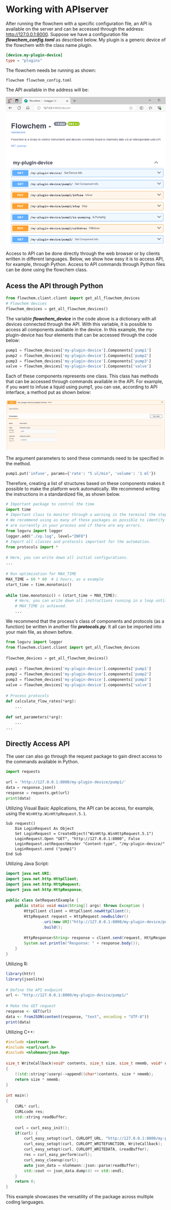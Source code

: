 # Working with APIserver

After running the flowchem with a specific configuration file, an API is available on the server and can be accessed 
through the address: http://127.0.0.1:8000. Suppose we have a configuration file ***flowchem_config.toml*** as 
described below. My plugin is a generic device of the flowchem with the class name plugin.

```toml
[device.my-plugin-device]
type = "plugins"
```

The flowchem needs be running as shown:

```shell
flowchem flowchem_config.toml
```

The API available in the address will be:

![](API_plugin.png)

Access to API can be done directly through the web browser or by clients written in different languages. Below, we 
show how easy it is to access API, for example, through Python. Access to API commands through Python files can be done
using the flowchem class.

## Acess the API through Python

```python
from flowchem.client.client import get_all_flowchem_devices
# Flowchem devices
flowchem_devices = get_all_flowchem_devices()
```
The variable ***flowchem_device*** in the code above is a dictionary with all devices connected through the API. With 
this variable, it is possible to access all components available in the device. In this example, the my-plugin-device
has four elements that can be accessed through the code below:

```python
pump1 = flowchem_devices['my-plugin-device'].Components['pump1']
pump2 = flowchem_devices['my-plugin-device'].Components['pump2']
pump3 = flowchem_devices['my-plugin-device'].Components['pump3']
valve = flowchem_devices['my-plugin-device'].Components['valve']
```

Each of these components represents one class. This class has methods that can be accessed through commands available 
in the API. For example, if you want to infuse a liquid using pump1, you can use, according to API interface, a method 
put as shown below:

![](API_plugin_pump1.png)

The argument parameters to send these commands need to be specified in the method.

```python
pump1.put('infuse', params={'rate': "5 ul/min", 'volume': '1 ml'})
```

Therefore, creating a list of structures based on these components makes it possible to make the platform work 
automatically. We recommend writing the instructions in a standardized file, as shown below.

```python
# Important package to control the time
import time    
# Important class to monitor through a warning in the terminal the steps of the process.
# We recommend using as many of these packages as possible to identify which steps 
# are currently in your process and if there are any errors.
from loguru import logger
logger.add("./xp.log", level="INFO")
# Import all classes and protocols important for the automation.
from protocols import *

# Here, you can write down all initial configurations. 
...

# Run optimization for MAX_TIME
MAX_TIME = 60 * 60  # 1 hours, as a example
start_time = time.monotonic()

while time.monotonic() < (start_time + MAX_TIME):
    # Here, you can write down all instructions running in a loop until the 
    # MAX_TIME is achieved.
    ...
````

We recommend that the process's class of components and protocols (as a function) be written in another file 
***protocols.py***. It all can be imported into your main file, as shown before.

```python
from loguru import logger
from flowchem.client.client import get_all_flowchem_devices

flowchem_devices = get_all_flowchem_devices()

pump1 = flowchem_devices['my-plugin-device'].components['pump1']
pump2 = flowchem_devices['my-plugin-device'].components['pump2']
pump3 = flowchem_devices['my-plugin-device'].components['pump3']
valve = flowchem_devices['my-plugin-device'].components['valve']

# Process protocols
def calculate_flow_rates(*arg):
    ...

def set_parameters(*arg):
    ...
...
```

## Directly Access API

The user can also go through the request package to gain direct access to the commands available in Python.

```python
import requests

url = 'http://127.0.0.1:8000/my-plugin-device/pump1/'
data = response.json()
response = requests.get(url)
print(data)
```

Utilizing Visual Basic Applications, the API can be access, for example, using the ``WinHttp.WinHttpRequest.5.1``.

```VBA
Sub request()
    Dim LoginRequest As Object
    Set LoginRequest = CreateObject("WinHttp.WinHttpRequest.5.1")
    LoginRequest.Open "GET", "http://127.0.0.1:8000", False
    LoginRequest.setRequestHeader "Content-type", "/my-plugin-device/"
    LoginRequest.send ("pump1")
End Sub
```

Utilizing Java Script:

```java
import java.net.URI;
import java.net.http.HttpClient;
import java.net.http.HttpRequest;
import java.net.http.HttpResponse;

public class GetRequestExample {
    public static void main(String[] args) throws Exception {
        HttpClient client = HttpClient.newHttpClient();
        HttpRequest request = HttpRequest.newBuilder()
                .uri(new URI("http://127.0.0.1:8000/my-plugin-device/pump1/"))
                .build();

        HttpResponse<String> response = client.send(request, HttpResponse.BodyHandlers.ofString());
        System.out.println("Response: " + response.body());
    }
}
```

Utilizing R:

```R
library(httr)
library(jsonlite)

# Define the API endpoint
url <- "http://127.0.0.1:8000/my-plugin-device/pump1/"

# Make the GET request
response <- GET(url)
data <- fromJSON(content(response, "text", encoding = "UTF-8"))
print(data)
```

Utilizing C++:

```cpp
#include <iostream>
#include <curl/curl.h>
#include <nlohmann/json.hpp>

size_t WriteCallback(void* contents, size_t size, size_t nmemb, void* userp)
{
    ((std::string*)userp)->append((char*)contents, size * nmemb);
    return size * nmemb;
}

int main()
{
    CURL* curl;
    CURLcode res;
    std::string readBuffer;

    curl = curl_easy_init();
    if(curl) {
        curl_easy_setopt(curl, CURLOPT_URL, "http://127.0.0.1:8000/my-plugin-device/pump1/");
        curl_easy_setopt(curl, CURLOPT_WRITEFUNCTION, WriteCallback);
        curl_easy_setopt(curl, CURLOPT_WRITEDATA, &readBuffer);
        res = curl_easy_perform(curl);
        curl_easy_cleanup(curl);
        auto json_data = nlohmann::json::parse(readBuffer);
        std::cout << json_data.dump(4) << std::endl;
    }
    return 0;
}
```

This example showcases the versatility of the package across multiple coding languages.